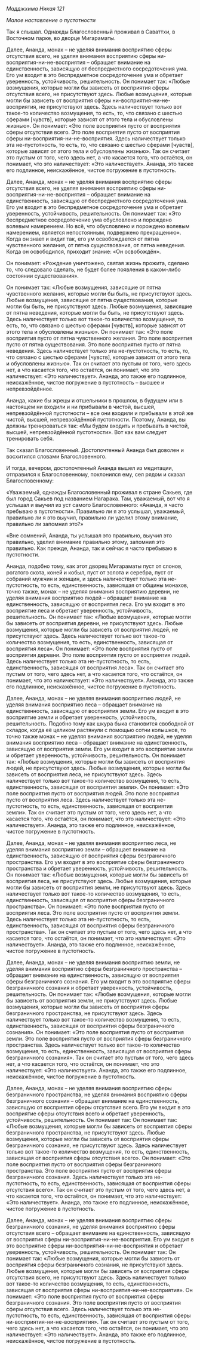 *Мадджхима Никая 121*

*Малое наставление о пустотности*

Так я слышал\. Однажды Благословенный проживал в Саваттхи, в Восточном парке, во дворце Мигараматы\.

Далее, Ананда, монах – не уделяя внимания восприятию сферы отсутствия всего, не уделяя внимания восприятию сферы ни\-восприятия\-ни\-не\-восприятия – обращает внимание на единственность, зависящую от беспредметного сосредоточения ума\. Его ум входит в это беспредметное сосредоточение ума и обретает уверенность, устойчивость, решительность\. Он понимает так: «Любые возмущения, которые могли бы зависеть от восприятия сферы отсутствия всего, не присутствуют здесь\. Любые возмущения, которые могли бы зависеть от восприятия сферы ни\-восприятия\-ни\-не\-восприятия, не присутствуют здесь\. Здесь наличествует только вот такое\-то количество возмущения, то есть, то, что связано с шестью сферами \[чувств\], которые зависят от этого тела и обусловлены жизнью»\. Он понимает: «Это поле восприятия пусто от восприятия сферы отсутствия всего\.  Это поле восприятия пусто от восприятия сферы ни\-восприятия\-ни\-не\-восприятия\. Здесь наличествует только эта не\-пустотность, то есть, то, что связано с шестью сферами \[чувств\], которые зависят от этого тела и обусловлены жизнью»\. Так он считает это пустым от того, чего здесь нет, а что касается того, что остаётся, он понимает, что это наличествует: «Это наличествует»\. Ананда, это также его подлинное, неискажённое, чистое погружение в пустотность\.

Далее, Ананда, монах – не уделяя внимания восприятию сферы отсутствия всего, не уделяя внимания восприятию сферы ни\-восприятия\-ни\-не\-восприятия – обращает внимание на единственность, зависящую от беспредметного сосредоточения ума\. Его ум входит в это беспредметное сосредоточение ума и обретает уверенность, устойчивость, решительность\. Он понимает так: «Это беспредметное сосредоточение ума обусловлено и порождено волевым намерением\. Но всё, что обусловлено и порождено волевым намерением, является непостоянным, подвержено прекращению»\. Когда он знает и видит так, его ум освобождается от пятна чувственного желания, от пятна существования, от пятна неведения\. Когда он освободился, приходит знание: «Он освобождён»\.

Он понимает: «Рождение уничтожено, святая жизнь прожита, сделано то, что следовало сделать, не будет более появления в каком\-либо состоянии существования»\.

Он понимает так: «Любые возмущения, зависящие от пятна чувственного желания, которые могли бы быть, не присутствуют здесь\. Любые возмущения, зависящие от пятна существования, которые могли бы быть, не присутствуют здесь\. Любые возмущения, зависящие от пятна неведения, которые могли бы быть, не присутствуют здесь\. Здесь наличествует только вот такое\-то количество возмущения, то есть, то, что связано с шестью сферами \[чувств\], которые зависят от этого тела и обусловлены жизнью»\. Он понимает так: «Это поле восприятия пусто от пятна чувственного желания\. Это поле восприятия пусто от пятна существования\. Это поле восприятия пусто от пятна неведения\. Здесь наличествует только эта не\-пустотность, то есть, то, что связано с шестью сферами \[чувств\], которые зависят от этого тела и обусловлены жизнью»\. Так он считает это пустым от того, чего здесь нет, а что касается того, что остаётся, он понимает, что это наличествует: «Это наличествует»\. Ананда, это также его подлинное, неискажённое, чистое погружение в пустотность – высшее и непревзойдённое\.

Ананда, какие бы жрецы и отшельники в прошлом, в будущем или в настоящем ни входили и ни прибывали в чистой, высшей, непревзойдённой пустотности – все они входили и пребывали в этой же чистой, высшей, непревзойдённой пустотности\.   Поэтому, Ананда, вы должны тренироваться так: «Мы будем входить и пребывать в чистой, высшей, непревзойдённой пустотности»\. Вот как вам следует тренировать себя\.

Так сказал Благословенный\. Достопочтенный Ананда был доволен и восхитился словами Благословенного\.

И тогда, вечером, достопочтенный Ананда вышел из медитации, отправился к Благословенному,  поклонился ему, сел рядом и сказал Благословенному:

«Уважаемый, однажды Благословенный проживал в стране Сакьев, где был город Сакьев под названием Нагарака\. Там, уважаемый, вот что я услышал и выучил из уст самого Благословенного: «Ананда, я часто пребываю в пустотности»\. Правильно ли я это услышал, уважаемый, правильно ли я это выучил, правильно ли уделил этому внимание, правильно ли запомнил это?»

«Вне сомнений, Ананда, ты услышал это правильно, выучил это правильно, уделил внимание правильно этому, запомнил это правильно\. Как прежде, Ананда, так и сейчас я часто пребываю в пустотности\.

Ананда, подобно тому, как этот дворец Мигараматы  пуст от слонов, рогатого скота, коней и кобыл, пуст от золота и серебра, пуст от собраний мужчин и женщин, и здесь наличествует только эта не\-пустотность, то есть, единственность, зависящая от общины монахов, точно также, монах – не уделяя внимания восприятию деревни, не уделяя внимания восприятию людей – обращает внимание на единственность, зависящую от восприятия леса\. Его ум входит в это восприятие леса и обретает уверенность, устойчивость, решительность\. Он понимает так: «Любые возмущения, которые могли бы зависеть от восприятия деревни, не присутствуют здесь\. Любые возмущения, которые могли бы зависеть от восприятия людей, не присутствуют здесь\. Здесь наличествует только вот такое\-то количество возмущения, то есть, единственность, зависящая от восприятия леса»\. Он понимает: «Это поле восприятия пусто от восприятия деревни\.  Это поле восприятия пусто от восприятия людей\. Здесь наличествует только эта не\-пустотность, то есть, единственность, зависящая от восприятия леса»\. Так он считает это пустым от того, чего здесь нет, а что касается того, что остаётся, он понимает, что это наличествует: «Это наличествует»\. Ананда, это также его подлинное, неискажённое, чистое погружение в пустотность\.

Далее, Ананда, монах – не уделяя внимания восприятию людей, не уделяя внимания восприятию леса – обращает внимание на единственность, зависящую от восприятия земли\. Его ум входит в это восприятие земли и обретает уверенность, устойчивость, решительность\. Подобно тому как шкура быка становится свободной от складок, когда её целиком растянули с помощью сотни колышков, то точно также монах – не уделяя внимания восприятию людей, не уделяя внимания восприятию леса – обращает внимание на единственность, зависящую от восприятия земли\. Его ум входит в это восприятие земли и обретает уверенность, устойчивость, решительность\. Он понимает так: «Любые возмущения, которые могли бы зависеть от восприятия людей, не присутствуют здесь\. Любые возмущения, которые могли бы зависеть от восприятия леса, не присутствуют здесь\. Здесь наличествует только вот такое\-то количество возмущения, то есть, единственность, зависящая от восприятия земли»\. Он понимает: «Это поле восприятия пусто от восприятия людей\.  Это поле восприятия пусто от восприятия леса\. Здесь наличествует только эта не\-пустотность, то есть, единственность, зависящая от восприятия земли»\. Так он считает это пустым от того, чего здесь нет, а что касается того, что остаётся, он понимает, что это наличествует: «Это наличествует»\. Ананда, это также его подлинное, неискажённое, чистое погружение в пустотность\.

Далее, Ананда, монах – не уделяя внимания восприятию леса, не уделяя внимания восприятию земли – обращает внимание на единственность, зависящую от восприятия сферы безграничного пространства\. Его ум входит в это восприятие сферы безграничного пространства и обретает уверенность, устойчивость, решительность\. Он понимает так: «Любые возмущения, которые могли бы зависеть от восприятия леса, не присутствуют здесь\. Любые возмущения, которые могли бы зависеть от восприятия земли, не присутствуют здесь\. Здесь наличествует только вот такое\-то количество возмущения, то есть, единственность, зависящая от восприятия сферы безграничного пространства»\. Он понимает: «Это поле восприятия пусто от восприятия леса\.  Это поле восприятия пусто от восприятия земли\. Здесь наличествует только эта не\-пустотность, то есть, единственность, зависящая от восприятия сферы безграничного пространства»\. Так он считает это пустым от того, чего здесь нет, а что касается того, что остаётся, он понимает, что это наличествует: «Это наличествует»\. Ананда, это также его подлинное, неискажённое, чистое погружение в пустотность\.

Далее, Ананда, монах – не уделяя внимания восприятию земли, не уделяя внимания восприятию сферы безграничного пространства – обращает внимание на единственность, зависящую от восприятия сферы безграничного сознания\. Его ум входит в это восприятие сферы безграничного сознания и обретает уверенность, устойчивость, решительность\. Он понимает так: «Любые возмущения, которые могли бы зависеть от восприятия земли, не присутствуют здесь\. Любые возмущения, которые могли бы зависеть от восприятия сферы безграничного пространства, не присутствуют здесь\. Здесь наличествует только вот такое\-то количество возмущения, то есть, единственность, зависящая от восприятия сферы безграничного сознания»\. Он понимает: «Это поле восприятия пусто от восприятия земли\.  Это поле восприятия пусто от восприятия сферы безграничного пространства\. Здесь наличествует только вот такое\-то количество возмущения, то есть, единственность, зависящая от восприятия сферы безграничного сознания»\. Так он считает это пустым от того, чего здесь нет, а что касается того, что остаётся, он понимает, что это наличествует: «Это наличествует»\. Ананда, это также его подлинное, неискажённое, чистое погружение в пустотность\.

Далее, Ананда, монах – не уделяя внимания восприятию сферы безграничного пространства, не уделяя внимания восприятию сферы безграничного сознания – обращает внимание на единственность, зависящую от восприятия сферы отсутствия всего\. Его ум входит в это восприятие сферы отсутствия всего и обретает уверенность, устойчивость, решительность\. Он понимает так: Он понимает так: «Любые возмущения, которые могли бы зависеть от восприятия сферы безграничного пространства, не присутствуют здесь\. Любые возмущения, которые могли бы зависеть от восприятия сферы безграничного сознания, не присутствуют здесь\. Здесь наличествует только вот такое\-то количество возмущения, то есть, единственность, зависящая от восприятия сферы отсутствия всего»\. Он понимает: «Это поле восприятия пусто от восприятия сферы безграничного пространства\.  Это поле восприятия пусто от восприятия сферы безграничного сознания\. Здесь наличествует только эта не\-пустотность, то есть, единственность, зависящая от восприятия сферы отсутствия всего»\. Так он считает это пустым от того, чего здесь нет, а что касается того, что остаётся, он понимает, что это наличествует: «Это наличествует»\. Ананда, это также его подлинное, неискажённое, чистое погружение в пустотность\.

Далее, Ананда, монах – не уделяя внимания восприятию сферы безграничного сознания, не уделяя внимания восприятию сферы отсутствия всего – обращает внимание на единственность, зависящую от восприятия сферы ни\-восприятия\-ни\-не\-восприятия\. Его ум входит в это восприятие сферы ни\-восприятия\-ни\-не\-восприятия и обретает уверенность, устойчивость, решительность\. Он понимает так: Он понимает так: «Любые возмущения, которые могли бы зависеть от восприятия сферы безграничного сознания, не присутствуют здесь\. Любые возмущения, которые могли бы зависеть от восприятия сферы отсутствия всего, не присутствуют здесь\. Здесь наличествует только вот такое\-то количество возмущения, то есть, единственность, зависящая от восприятия сферы ни\-восприятия\-ни\-не\-восприятия»\. Он понимает: «Это поле восприятия пусто от восприятия сферы безграничного сознания\.  Это поле восприятия пусто от восприятия сферы отсутствия всего\. Здесь наличествует только эта не\-пустотность, то есть, единственность, зависящая от восприятия сферы ни\-восприятия\-ни\-не\-восприятия»\. Так он считает это пустым от того, чего здесь нет, а что касается того, что остаётся, он понимает, что это наличествует: «Это наличествует»\. Ананда, это также его подлинное, неискажённое, чистое погружение в пустотность\.
